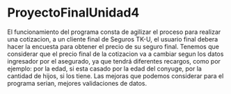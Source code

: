 # ProyectoFinalUnidad4
El funcionamiento del programa consta de agilizar el proceso para realizar una cotizacion, a un cliente final de Seguros TK-U, el usuario final debera hacer la encuesta para obtener el precio de su seguro final.
Tenemos que considerar que el precio final de la cotizacion va a cambiar segun los datos ingresador por el asegurado, ya que tendrá diferentes recargos, como por ejemplo: por la edad, si esta casado por la edad del conyuge, por la cantidad de hijos, si los tiene.
Las mejoras que podemos considerar para el programa serian, mejores validaciones de datos.

